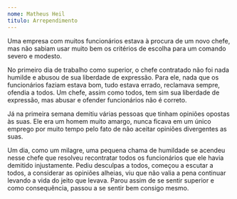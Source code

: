 ```yaml
---
nome: Matheus Heil
titulo: Arrependimento
---
```


Uma empresa com muitos funcionários estava à procura de um novo chefe, mas não sabiam usar muito bem os critérios de escolha para um comando severo e modesto.

No primeiro dia de trabalho como superior, o chefe contratado não foi nada humilde e abusou de sua liberdade de expressão. Para ele, nada que os funcionários faziam estava bom, tudo estava errado, reclamava sempre, ofendia a todos. Um chefe, assim como todos, tem sim sua liberdade de expressão, mas abusar e ofender funcionários não é correto.

Já na primeira semana demitiu várias pessoas que tinham opiniões opostas às suas. Ele era um homem muito amargo, nunca ficava em um único emprego por muito tempo pelo fato de não aceitar opiniões divergentes as suas.

Um dia, como um milagre, uma pequena chama de humildade se acendeu nesse chefe que resolveu recontratar todos os funcionários que ele havia demitido injustamente. Pediu desculpas a todos, começou a escutar a todos, a considerar as opiniões alheias, viu que não valia a pena continuar levando a vida do jeito que levava. Parou assim de se sentir superior e como consequência, passou a se sentir bem consigo mesmo.
